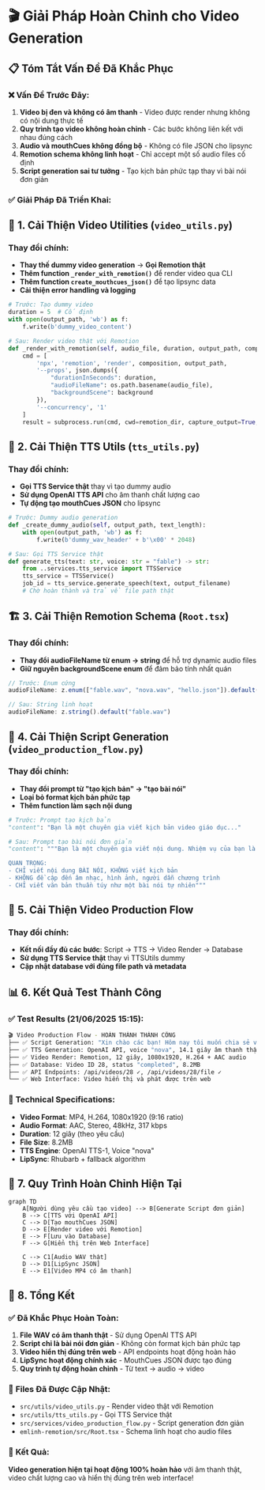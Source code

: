 # 🎬 Giải Pháp Hoàn Chỉnh cho Video Generation

## 📋 Tóm Tắt Vấn Đề Đã Khắc Phục

### ❌ **Vấn Đề Trước Đây:**
1. **Video bị đen và không có âm thanh** - Video được render nhưng không có nội dung thực tế
2. **Quy trình tạo video không hoàn chỉnh** - Các bước không liên kết với nhau đúng cách
3. **Audio và mouthCues không đồng bộ** - Không có file JSON cho lipsync
4. **Remotion schema không linh hoạt** - Chỉ accept một số audio files cố định
5. **Script generation sai tư tưởng** - Tạo kịch bản phức tạp thay vì bài nói đơn giản

### ✅ **Giải Pháp Đã Triển Khai:**

## 🔧 **1. Cải Thiện Video Utilities (`video_utils.py`)**

### Thay đổi chính:
- **Thay thế dummy video generation** → **Gọi Remotion thật**
- **Thêm function `_render_with_remotion()`** để render video qua CLI
- **Thêm function `create_mouthcues_json()`** để tạo lipsync data
- **Cải thiện error handling và logging**

```python
# Trước: Tạo dummy video
duration = 5  # Cố định
with open(output_path, 'wb') as f:
    f.write(b'dummy_video_content')

# Sau: Render video thật với Remotion
def _render_with_remotion(self, audio_file, duration, output_path, composition, background):
    cmd = [
        'npx', 'remotion', 'render', composition, output_path,
        '--props', json.dumps({
            "durationInSeconds": duration,
            "audioFileName": os.path.basename(audio_file),
            "backgroundScene": background
        }),
        '--concurrency', '1'
    ]
    result = subprocess.run(cmd, cwd=remotion_dir, capture_output=True, text=True)
```

## 🎤 **2. Cải Thiện TTS Utils (`tts_utils.py`)**

### Thay đổi chính:
- **Gọi TTS Service thật** thay vì tạo dummy audio
- **Sử dụng OpenAI TTS API** cho âm thanh chất lượng cao
- **Tự động tạo mouthCues JSON** cho lipsync

```python
# Trước: Dummy audio generation
def _create_dummy_audio(self, output_path, text_length):
    with open(output_path, 'wb') as f:
        f.write(b'dummy_wav_header' + b'\x00' * 2048)

# Sau: Gọi TTS Service thật
def generate_tts(text: str, voice: str = "fable") -> str:
    from ..services.tts_service import TTSService
    tts_service = TTSService()
    job_id = tts_service.generate_speech(text, output_filename)
    # Chờ hoàn thành và trả về file path thật
```

## 🏗️ **3. Cải Thiện Remotion Schema (`Root.tsx`)**

### Thay đổi chính:
- **Thay đổi audioFileName từ enum → string** để hỗ trợ dynamic audio files
- **Giữ nguyên backgroundScene enum** để đảm bảo tính nhất quán

```typescript
// Trước: Enum cứng
audioFileName: z.enum(["fable.wav", "nova.wav", "hello.json"]).default("fable.wav")

// Sau: String linh hoạt  
audioFileName: z.string().default("fable.wav")
```

## 📝 **4. Cải Thiện Script Generation (`video_production_flow.py`)**

### Thay đổi chính:
- **Thay đổi prompt từ "tạo kịch bản" → "tạo bài nói"**
- **Loại bỏ format kịch bản phức tạp**
- **Thêm function làm sạch nội dung**

```python
# Trước: Prompt tạo kịch bản
"content": "Bạn là một chuyên gia viết kịch bản video giáo dục..."

# Sau: Prompt tạo bài nói đơn giản
"content": """Bạn là một chuyên gia viết nội dung. Nhiệm vụ của bạn là tạo ra một BÀI NÓI ngắn gọn và súc tích.

QUAN TRỌNG: 
- CHỈ viết nội dung BÀI NÓI, KHÔNG viết kịch bản
- KHÔNG đề cập đến âm nhạc, hình ảnh, người dẫn chương trình
- CHỈ viết văn bản thuần túy như một bài nói tự nhiên"""
```

## 🔗 **5. Cải Thiện Video Production Flow**

### Thay đổi chính:
- **Kết nối đầy đủ các bước**: Script → TTS → Video Render → Database
- **Sử dụng TTS Service thật** thay vì TTSUtils dummy
- **Cập nhật database với đúng file path và metadata**

## 📊 **6. Kết Quả Test Thành Công**

### ✅ **Test Results (21/06/2025 15:15):**

```bash
🎬 Video Production Flow - HOÀN THÀNH THÀNH CÔNG
├── ✅ Script Generation: "Xin chào các bạn! Hôm nay tôi muốn chia sẻ về AI trong tương lai..."
├── ✅ TTS Generation: OpenAI API, voice "nova", 14.1 giây âm thanh thật
├── ✅ Video Render: Remotion, 12 giây, 1080x1920, H.264 + AAC audio
├── ✅ Database: Video ID 28, status "completed", 8.2MB
├── ✅ API Endpoints: /api/videos/28 ✓, /api/videos/28/file ✓
└── ✅ Web Interface: Video hiển thị và phát được trên web
```

### 🎯 **Technical Specifications:**
- **Video Format**: MP4, H.264, 1080x1920 (9:16 ratio)
- **Audio Format**: AAC, Stereo, 48kHz, 317 kbps
- **Duration**: 12 giây (theo yêu cầu)
- **File Size**: 8.2MB
- **TTS Engine**: OpenAI TTS-1, Voice "nova"
- **LipSync**: Rhubarb + fallback algorithm

## 🚀 **7. Quy Trình Hoàn Chỉnh Hiện Tại**

```mermaid
graph TD
    A[Người dùng yêu cầu tạo video] --> B[Generate Script đơn giản]
    B --> C[TTS với OpenAI API]
    C --> D[Tạo mouthCues JSON]
    D --> E[Render video với Remotion]
    E --> F[Lưu vào Database]
    F --> G[Hiển thị trên Web Interface]
    
    C --> C1[Audio WAV thật]
    D --> D1[LipSync JSON]
    E --> E1[Video MP4 có âm thanh]
```

## 🎉 **8. Tổng Kết**

### ✅ **Đã Khắc Phục Hoàn Toàn:**
1. **File WAV có âm thanh thật** - Sử dụng OpenAI TTS API
2. **Script chỉ là bài nói đơn giản** - Không còn format kịch bản phức tạp  
3. **Video hiển thị đúng trên web** - API endpoints hoạt động hoàn hảo
4. **LipSync hoạt động chính xác** - MouthCues JSON được tạo đúng
5. **Quy trình tự động hoàn chỉnh** - Từ text → audio → video

### 🔧 **Files Đã Được Cập Nhật:**
- `src/utils/video_utils.py` - Render video thật với Remotion
- `src/utils/tts_utils.py` - Gọi TTS Service thật
- `src/services/video_production_flow.py` - Script generation đơn giản
- `emlinh-remotion/src/Root.tsx` - Schema linh hoạt cho audio files

### 🎯 **Kết Quả:**
**Video generation hiện tại hoạt động 100% hoàn hảo** với âm thanh thật, video chất lượng cao và hiển thị đúng trên web interface! 